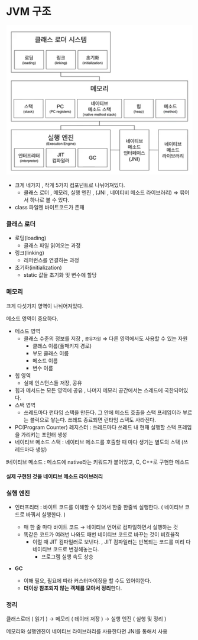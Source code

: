 # JVM 구조

![jvm구조](./jvm구조.png)

- 크게 네가지 , 작게 5가지 컴포넌트로 나뉘어져있다.
    - 클래스 로더 , 메모리, 실행 엔진 , (JNI , 네이티비 메소드 라이브러리) ⇒ 묶어서 하나로 볼 수 있다.
- class 파일엔 바이트코드가 존재

### 클래스 로더

- 로딩(loading)
    - 클래스 파일 읽어오는 과정
- 링크(linking)
    - 레퍼런스를 연결하는 과정
- 초기화(initialization)
    - static 값들 초기화 및 변수에 할당

### 메모리

크게 다섯가지 영역이 나뉘어져있다.

메소드 영역이 중요하다.

- 메소드 영역
    - 클래스 수준의 정보를 저장 , `공유자원` ⇒ 다른 영역에서도 사용할 수 있는 자원
        - 클래스 이름(풀패키지 경로)
        - 부모 클래스 이름
        - 메소드 이름
        - 변수 이름
- 힙 영역
    - 실제 인스턴스들 저장, 공유
- 힙과 메서드는 모든 영역에 공유 , 나머지 메모리 공간에서는 스레드에 국한되어있다.
- 스택 영역
    - 쓰레드마다 런타임 스택을 만든다. 그 안에 메소드 호출을 스택 프레임이라 부르는 블럭으로 쌓는다. 쓰레드 종료되면 런타임 스택도 사라진다.
- PC(Program Counter) 레지스터 : 쓰레드마다 쓰레드 내 현재 실행할 스택 프레임을 가리키는 포인터 생성
- 네이티브 메소드 스택 : 네이티브 메소드를 호출할 때 마다 생기는 별도의 스택 (쓰레드마다 생성)

❗네이티브 메소드 : 메소드에 native라는 키워드가 붙어있고, C, C++로 구현한 메소드

**실제 구현된 것을 네이티브 메소드 라이브러리**

### 실행 엔진

- 인터프리터 : 바이트 코드를 이해할 수 있어서 한줄 한줄씩 실행한다. ( 네이티브 코드로 바꿔서 실행한다. )
    - 매 한 줄 마다 바이트 코드 → 네이티브 언어로 컴파일하면서 실행하는 것
    - 똑같은 코드가 여러번 나와도 매번 네이티브 코드로 바꾸는 것이 비효율적
        - 이럴 때 JIT 컴파일러로 보낸다. , JIT 컴파일러는 반복되는 코드를 미리 다 네이티브 코드로 변경해놓는다.
            - 프로그램 실행 속도 상승

- **GC**
    - 이해 필요, 필요에 따라 커스터마이징을 할 수도 있어야한다.
    - **더이상 참조되지 않는 객체를 모아서 정리**한다.

### 정리

클래스로더 ( 읽기 ) → 메모리 ( 데이터 저장 ) → 실행 엔진 ( 실행 및 정리 )

메모리와 실행엔진이 네이티브 라이브러리를 사용한다면 JNI를 통해서 사용